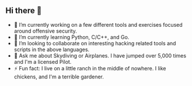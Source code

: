 ## Hi there 👋

- 🔭 I’m currently working on a few different tools and exercises focused around offensive security.
- 🌱 I’m currently learning Python, C/C++, and Go.
- 👯 I’m looking to collaborate on interesting hacking related tools and scripts in the above languages.
- 💬 Ask me about Skydiving or Airplanes. I have jumped over 5,000 times and I'm a licensed Pilot.
- ⚡ Fun fact: I live on a little ranch in the middle of nowhere. I like chickens, and I'm a terrible gardener.

<!--
**wrmgt/wrmgt** is a ✨ _special_ ✨ repository because its `README.md` (this file) appears on your GitHub profile.

Here are some ideas to get you started:

- 🔭 I’m currently working on ...
- 🌱 I’m currently learning ...
- 👯 I’m looking to collaborate on ...
- 🤔 I’m looking for help with ...
- 💬 Ask me about ...
- 📫 How to reach me: ...
- 😄 Pronouns: ...
- ⚡ Fun fact: ...
-->
